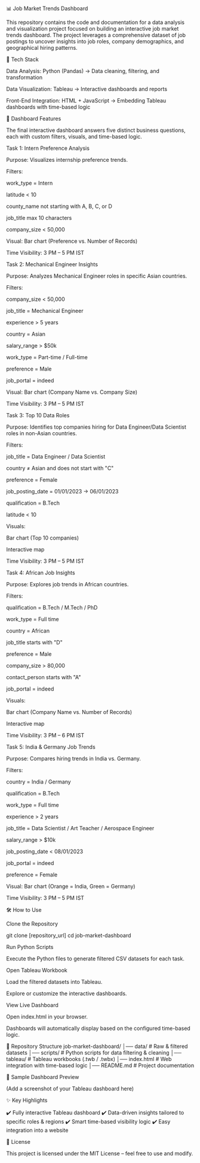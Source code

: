 📊 Job Market Trends Dashboard

This repository contains the code and documentation for a data analysis and visualization project focused on building an interactive job market trends dashboard. The project leverages a comprehensive dataset of job postings to uncover insights into job roles, company demographics, and geographical hiring patterns.

🚀 Tech Stack

Data Analysis: Python (Pandas) → Data cleaning, filtering, and transformation

Data Visualization: Tableau → Interactive dashboards and reports

Front-End Integration: HTML + JavaScript → Embedding Tableau dashboards with time-based logic

📌 Dashboard Features

The final interactive dashboard answers five distinct business questions, each with custom filters, visuals, and time-based logic.

Task 1: Intern Preference Analysis

Purpose: Visualizes internship preference trends.

Filters:

work_type = Intern

latitude < 10

county_name not starting with A, B, C, or D

job_title max 10 characters

company_size < 50,000

Visual: Bar chart (Preference vs. Number of Records)

Time Visibility: 3 PM – 5 PM IST

Task 2: Mechanical Engineer Insights

Purpose: Analyzes Mechanical Engineer roles in specific Asian countries.

Filters:

company_size < 50,000

job_title = Mechanical Engineer

experience > 5 years

country = Asian

salary_range > $50k

work_type = Part-time / Full-time

preference = Male

job_portal = indeed

Visual: Bar chart (Company Name vs. Company Size)

Time Visibility: 3 PM – 5 PM IST

Task 3: Top 10 Data Roles

Purpose: Identifies top companies hiring for Data Engineer/Data Scientist roles in non-Asian countries.

Filters:

job_title = Data Engineer / Data Scientist

country ≠ Asian and does not start with "C"

preference = Female

job_posting_date = 01/01/2023 → 06/01/2023

qualification = B.Tech

latitude < 10

Visuals:

Bar chart (Top 10 companies)

Interactive map

Time Visibility: 3 PM – 5 PM IST

Task 4: African Job Insights

Purpose: Explores job trends in African countries.

Filters:

qualification = B.Tech / M.Tech / PhD

work_type = Full time

country = African

job_title starts with "D"

preference = Male

company_size > 80,000

contact_person starts with "A"

job_portal = indeed

Visuals:

Bar chart (Company Name vs. Number of Records)

Interactive map

Time Visibility: 3 PM – 6 PM IST

Task 5: India & Germany Job Trends

Purpose: Compares hiring trends in India vs. Germany.

Filters:

country = India / Germany

qualification = B.Tech

work_type = Full time

experience > 2 years

job_title = Data Scientist / Art Teacher / Aerospace Engineer

salary_range > $10k

job_posting_date < 08/01/2023

job_portal = indeed

preference = Female

Visual: Bar chart (Orange = India, Green = Germany)

Time Visibility: 3 PM – 5 PM IST

🛠️ How to Use

Clone the Repository

git clone [repository_url]
cd job-market-dashboard


Run Python Scripts

Execute the Python files to generate filtered CSV datasets for each task.

Open Tableau Workbook

Load the filtered datasets into Tableau.

Explore or customize the interactive dashboards.

View Live Dashboard

Open index.html in your browser.

Dashboards will automatically display based on the configured time-based logic.

📂 Repository Structure
job-market-dashboard/
│── data/                 # Raw & filtered datasets
│── scripts/              # Python scripts for data filtering & cleaning
│── tableau/              # Tableau workbooks (.twb / .twbx)
│── index.html            # Web integration with time-based logic
│── README.md             # Project documentation

📸 Sample Dashboard Preview

(Add a screenshot of your Tableau dashboard here)

✨ Key Highlights

✔️ Fully interactive Tableau dashboard
✔️ Data-driven insights tailored to specific roles & regions
✔️ Smart time-based visibility logic
✔️ Easy integration into a website

📜 License

This project is licensed under the MIT License – feel free to use and modify.
